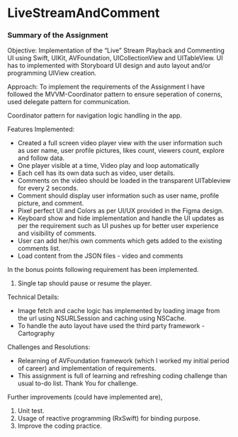 # LiveStreamAndComment
### Summary of the Assignment

Objective: Implementation of the “Live” Stream Playback and Commenting UI using Swift, UIKit, AVFoundation, UICollectionView and UITableView. UI has to implemented with Storyboard UI design and auto layout and/or programming UIView creation. 

Approach:  To implement the requirements of the Assignment I have followed the MVVM-Coordinator pattern to ensure seperation of conerns, used delegate pattern for communication.

Coordinator pattern for navigation logic handling in the app. 

Features Implemented:

- Created a full screen video player view with the user information such as user name, user profile pictures, likes count, viewers count, explore  and follow data.
- One player visible at a time, Video play and loop automatically
- Each cell has its own data such as video, user details.
- Comments on the video should be loaded in the transparent UITableview for every 2 seconds.
- Comment should display user information such as user name, profile picture, and comment.
- Pixel perfect UI and Colors as per UI/UX provided in the Figma design.
- Keyboard show and hide implementation and handle the UI updates as per the requirement such as UI pushes up for better user experience and visibility of comments.
- User can add her/his own comments which gets added to the existing comments list.
- Load content from the JSON files - video and comments

In the bonus points following requirement has been implemented.

1. Single tap should pause or resume the player. 

Technical Details:

- Image fetch and cache logic has implemented by loading image from the url using NSURLSession and caching using NSCache.
- To handle the auto layout have used the third party framework - Cartography

Challenges and Resolutions: 

- Relearning of AVFoundation framework (which I worked my initial period of career) and implementation of requirements.
- This assignment is full of learning and refreshing coding challenge than usual to-do list. Thank You for challenge.

Further improvements (could have implemented are), 

1. Unit test. 
2. Usage of reactive programming (RxSwift) for binding purpose. 
3. Improve the coding practice.
